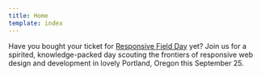 ```yaml
---
title: Home
template: index
---
```

Have you bought your ticket for [Responsive Field Day](https://www.responsivefieldday.comResponsive) yet? Join us for a spirited, knowledge-packed day scouting the frontiers of responsive web design and development in lovely Portland, Oregon this September 25.

